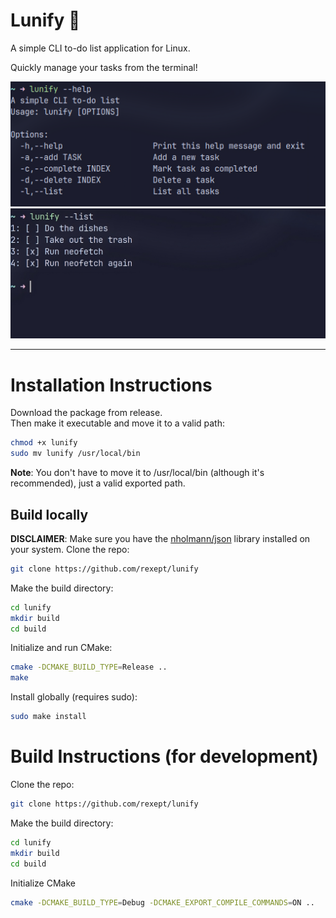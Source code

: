 # Lunify 🌙
A simple CLI to-do list application for Linux.

Quickly manage your tasks from the terminal!

![Help Page](./screenshots/help_page_screenshot_enhanced.png)
![List Tasks](./screenshots/list_tasks_screenshot_betterenhanced.png)

---

# Installation Instructions
Download the package from release.\
Then make it executable and move it to a valid path:
```bash
chmod +x lunify
sudo mv lunify /usr/local/bin
```
**Note**: You don't have to move it to /usr/local/bin (although it's recommended), just a valid exported path.
## Build locally
**DISCLAIMER**: Make sure you have the [nholmann/json](https://github.com/nlohmann/json) library installed on your system.
Clone the repo:
```bash
git clone https://github.com/rexept/lunify
```
Make the build directory:
```bash
cd lunify
mkdir build
cd build
```
Initialize and run CMake:
```bash
cmake -DCMAKE_BUILD_TYPE=Release ..
make
```
Install globally (requires sudo):
```bash
sudo make install
```

# Build Instructions (for development)
Clone the repo:
```bash
git clone https://github.com/rexept/lunify
```
Make the build directory:
```bash
cd lunify
mkdir build
cd build
```
Initialize CMake
```bash
cmake -DCMAKE_BUILD_TYPE=Debug -DCMAKE_EXPORT_COMPILE_COMMANDS=ON .. 
```
